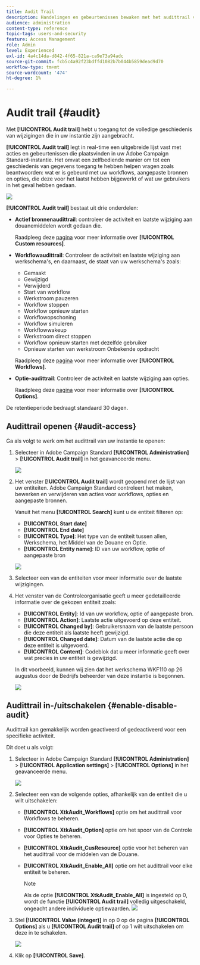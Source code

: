 ```yaml
---
title: Audit Trail
description: Handelingen en gebeurtenissen bewaken met het audittrail voor campagne
audience: administration
content-type: reference
topic-tags: users-and-security
feature: Access Management
role: Admin
level: Experienced
exl-id: 4a4c14da-d842-4f65-821a-ca9e73a94adc
source-git-commit: fcb5c4a92f23bdffd1082b7b044b5859dead9d70
workflow-type: tm+mt
source-wordcount: '474'
ht-degree: 1%

---
```


# Audit trail {#audit}

Met **[!UICONTROL Audit trail]** hebt u toegang tot de volledige geschiedenis van wijzigingen die in uw instantie zijn aangebracht.

**[!UICONTROL Audit trail]** legt in real-time een uitgebreide lijst vast met acties en gebeurtenissen die plaatsvinden in uw Adobe Campaign Standard-instantie. Het omvat een zelfbediende manier om tot een geschiedenis van gegevens toegang te hebben helpen vragen zoals beantwoorden: wat er is gebeurd met uw workflows, aangepaste bronnen en opties, die deze voor het laatst hebben bijgewerkt of wat uw gebruikers in het geval hebben gedaan.

![](assets/audit-trail.png)

**[!UICONTROL Audit trail]** bestaat uit drie onderdelen:

* **Actief bronnenaudittrail**: controleer de activiteit en laatste wijziging aan douanemiddelen wordt gedaan die.

   Raadpleeg deze [pagina](../../developing/using/key-steps-to-add-a-resource.md) voor meer informatie over **[!UICONTROL Custom resources]**.

* **Workflowaudittrail**: Controleer de activiteit en laatste wijziging aan werkschema&#39;s, en daarnaast, de staat van uw werkschema&#39;s zoals:

   * Gemaakt
   * Gewijzigd
   * Verwijderd
   * Start van workflow
   * Werkstroom pauzeren
   * Workflow stoppen
   * Workflow opnieuw starten
   * Workflowopschoning
   * Workflow simuleren
   * Workflowwakeup
   * Werkstroom direct stoppen
   * Workflow opnieuw starten met dezelfde gebruiker
   * Opnieuw starten van werkstroom Onbekende opdracht

   Raadpleeg deze [pagina](../../automating/using/get-started-workflows.md) voor meer informatie over **[!UICONTROL Workflows]**.

* **Optie-audittrail**: Controleer de activiteit en laatste wijziging aan opties.

   Raadpleeg deze [pagina](../../administration/using/about-campaign-standard-settings.md) voor meer informatie over **[!UICONTROL Options]**.

De retentieperiode bedraagt standaard 30 dagen.

## Audittrail openen {#audit-access}

Ga als volgt te werk om het audittrail van uw instantie te openen:

1. Selecteer in Adobe Campaign Standard **[!UICONTROL Administration]** > **[!UICONTROL Audit trail]** in het geavanceerde menu.

   ![](assets/audit-trail.png)

1. Het venster **[!UICONTROL Audit trail]** wordt geopend met de lijst van uw entiteiten. Adobe Campaign Standard controleert het maken, bewerken en verwijderen van acties voor workflows, opties en aangepaste bronnen.

   Vanuit het menu **[!UICONTROL Search]** kunt u de entiteit filteren op:

   * **[!UICONTROL Start date]**
   * **[!UICONTROL End date]**
   * **[!UICONTROL Type]**: Het type van de entiteit tussen allen, Werkschema, het Middel van de Douane en Optie.
   * **[!UICONTROL Entity name]**: ID van uw workflow, optie of aangepaste bron

   ![](assets/audit-trail_2.png)

1. Selecteer een van de entiteiten voor meer informatie over de laatste wijzigingen.

1. Het venster van de Controleorganisatie geeft u meer gedetailleerde informatie over de gekozen entiteit zoals:

   * **[!UICONTROL Entity]**: Id van uw workflow, optie of aangepaste bron.
   * **[!UICONTROL Action]**: Laatste actie uitgevoerd op deze entiteit.
   * **[!UICONTROL Changed by]**: Gebruikersnaam van de laatste persoon die deze entiteit als laatste heeft gewijzigd.
   * **[!UICONTROL Changed date]**: Datum van de laatste actie die op deze entiteit is uitgevoerd.
   * **[!UICONTROL Content]**: Codeblok dat u meer informatie geeft over wat precies in uw entiteit is gewijzigd.

   In dit voorbeeld, kunnen wij zien dat het werkschema WKF110 op 26 augustus door de Bedrijfs beheerder van deze instantie is begonnen.

   ![](assets/audit-trail_3.png)

## Audittrail in-/uitschakelen {#enable-disable-audit}

Audittrail kan gemakkelijk worden geactiveerd of gedeactiveerd voor een specifieke activiteit.

Dit doet u als volgt:

1. Selecteer in Adobe Campaign Standard **[!UICONTROL Administration]** > **[!UICONTROL Application settings]** > **[!UICONTROL Options]** in het geavanceerde menu.

   ![](assets/audit-trail_4.png)

1. Selecteer een van de volgende opties, afhankelijk van de entiteit die u wilt uitschakelen:

   * **[!UICONTROL XtkAudit_Workflows]** optie om het audittrail voor Workflows te beheren.
   * **[!UICONTROL XtkAudit_Option]** optie om het spoor van de Controle voor Opties te beheren.
   * **[!UICONTROL XtkAudit_CusResource]** optie voor het beheren van het audittrail voor de middelen van de Douane.
   * **[!UICONTROL XtkAudit_Enable_All]** optie om het audittrail voor elke entiteit te beheren.

      >[!NOTE]
      >
      >Als de optie **[!UICONTROL XtkAudit_Enable_All]** is ingesteld op 0, wordt de functie **[!UICONTROL Audit trail]** volledig uitgeschakeld, ongeacht andere individuele optiewaarden.
   ![](assets/audit-trail_5.png)

1. Stel **[!UICONTROL Value (integer)]** in op 0 op de pagina **[!UICONTROL Options]** als u **[!UICONTROL Audit trail]** of op 1 wilt uitschakelen om deze in te schakelen.

   ![](assets/audit-trail_6.png)

1. Klik op **[!UICONTROL Save]**.